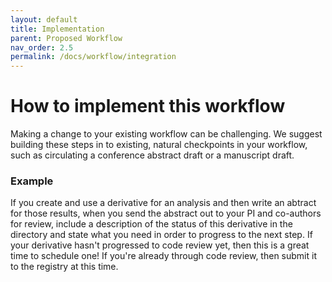 ```yaml
---
layout: default
title: Implementation
parent: Proposed Workflow
nav_order: 2.5
permalink: /docs/workflow/integration
---
```


# How to implement this workflow

Making a change to your existing workflow can be challenging. We suggest building these steps in to existing, natural checkpoints in your workflow, such as circulating a conference abstract draft or a manuscript draft. 

### Example  
If you create and use a derivative for an analysis and then write an abtract for those results, when you send the abstract out to your PI and co-authors for review, include a description of the status of this derivative in the directory and state what you need in order to progress to the next step. If your derivative hasn't progressed to code review yet, then this is a great time to schedule one! If you're already through code review, then submit it to the registry at this time. 
